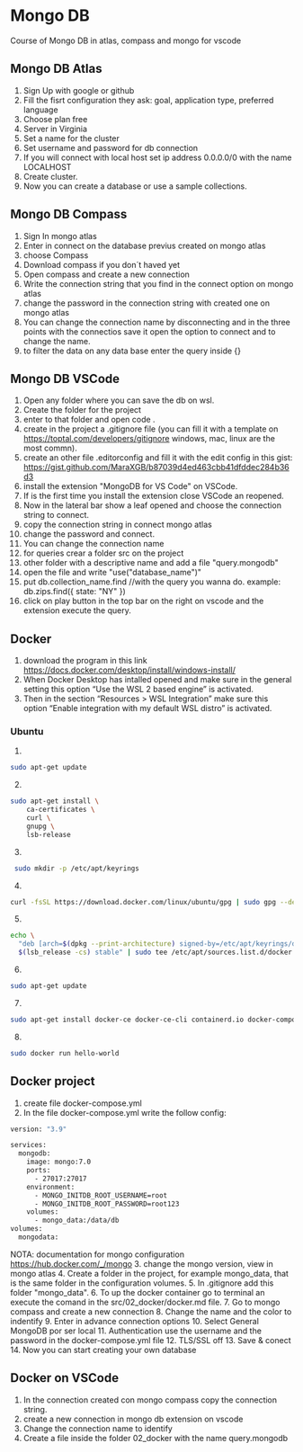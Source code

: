 # Mongo DB 
Course of Mongo DB in atlas, compass and mongo for vscode

## Mongo DB Atlas
1. Sign Up with google or github
2. Fill the fisrt configuration they ask: goal, application type, preferred language
3. Choose plan free
4. Server in Virginia
5. Set a name for the cluster
6. Set username and password for db connection
7. If you will connect with local host set ip address 0.0.0.0/0 with the name LOCALHOST
8. Create cluster.
9. Now you can create a database or use a sample collections.

## Mongo DB Compass
1. Sign In mongo atlas
2. Enter in connect on the database previus created on mongo atlas
3. choose Compass
4. Download compass if you don´t haved yet
5. Open compass and create a new connection 
6. Write the connection string that you find in the connect option on mongo atlas
7. change the password in the connection string with created one on mongo atlas
8. You can change the connection name by disconnecting and in the three points with the connectios save it open the option to connect and to change the name.
9. to filter the data on any data base enter the query inside {}

## Mongo DB VSCode
1. Open any folder where you can save the db on wsl.
2. Create the folder for the project
3. enter to that folder and open code .
4. create in the project a .gitignore file (you can fill it with a template on https://toptal.com/developers/gitignore windows, mac, linux are the most commn).
5. create an other file .editorconfig and fill it with the edit config in this gist: https://gist.github.com/MaraXGB/b87039d4ed463cbb41dfddec284b36d3
6. install the extension "MongoDB for VS Code" on VSCode.
7. If is the first time you install the extension close VSCode an reopened.
8. Now in the lateral bar show a leaf opened and choose the connection string to connect.
9. copy the connection string in connect mongo atlas
10. change the password and connect.
11. You can change the connection name
12. for queries crear a folder src on the project
13. other folder with a descriptive name and add a file "query.mongodb"
14. open the file and write "use("database_name")"
15. put db.collection_name.find //with the query you wanna do.
    example: db.zips.find({ state: "NY" })
16. click on  play button in the top bar on the right on vscode and the extension execute the query.

## Docker
1. download the program in this link https://docs.docker.com/desktop/install/windows-install/
2. When Docker Desktop has intalled opened and make sure in the general setting this option “Use the WSL 2 based engine” is activated.
3. Then in the section “Resources > WSL Integration” make sure this option “Enable integration with my default WSL distro” is activated.

###  Ubuntu
1. 
```sh 
sudo apt-get update 
```
2. 
```sh 
sudo apt-get install \
    ca-certificates \
    curl \
    gnupg \
    lsb-release
```
3. 
```sh
 sudo mkdir -p /etc/apt/keyrings
```
4. 
```sh 
curl -fsSL https://download.docker.com/linux/ubuntu/gpg | sudo gpg --dearmor -o /etc/apt/keyrings/docker.gpg
```
5. 
```sh 
echo \
  "deb [arch=$(dpkg --print-architecture) signed-by=/etc/apt/keyrings/docker.gpg] https://download.docker.com/linux/ubuntu \
  $(lsb_release -cs) stable" | sudo tee /etc/apt/sources.list.d/docker.list > /dev/null
```
6. 
```sh 
sudo apt-get update
```
7. 
```sh 
sudo apt-get install docker-ce docker-ce-cli containerd.io docker-compose-plugin
```
8. 
```sh 
sudo docker run hello-world
```

##  Docker project
1. create file docker-compose.yml
2. In the file docker-compose.yml write the follow config:
```sh
version: "3.9"

services:
  mongodb:
    image: mongo:7.0
    ports:
      - 27017:27017
    environment:
      - MONGO_INITDB_ROOT_USERNAME=root
      - MONGO_INITDB_ROOT_PASSWORD=root123
    volumes:
      - mongo_data:/data/db
volumes:
  mongodata:
```
NOTA: documentation for mongo configuration https://hub.docker.com/_/mongo
3. change the mongo version, view in mongo atlas
4. Create a folder in the project, for example mongo_data, that is the same folder in the configuration volumes.
5. In .gitignore add this folder "mongo_data".
6. To up the docker container go to terminal an execute the comand in the src/02_docker/docker.md file.
7. Go to mongo compass and create a new connection
8. Change the name and the color to indentify
9. Enter in advance connection options 
10. Select General MongoDB por ser local
11. Authentication use the username and the password in the docker-compose.yml file
12. TLS/SSL off
13. Save & conect
14. Now you can start creating your own database

## Docker on VSCode
1. In the connection created con mongo compass copy the connection string.
2. create a new connection in mongo db extension on vscode
3. Change the connection name to identify
4. Create a file inside the folder 02_docker with the name query.mongodb









